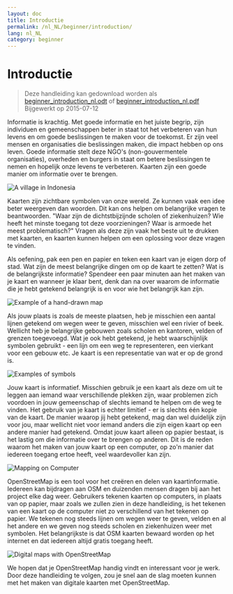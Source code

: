 ```yaml
---
layout: doc
title: Introductie
permalink: /nl_NL/beginner/introduction/
lang: nl_NL
category: beginner
---
```


Introductie
============

> Deze handleiding kan gedownload worden als [beginner_introduction_nl.odt](/files/beginner_introduction_nl.odt) of [beginner_introduction_nl.pdf](/files/beginner_introduction_nl.pdf)  
> Bijgewerkt op 2015-07-12  

Informatie is krachtig. Met goede informatie en het juiste
begrip, zijn individuen en gemeenschappen beter in staat tot het verbeteren
van hun levens en om goede beslissingen te maken voor de toekomst. Er zijn veel 
mensen en organisaties die beslissingen maken, die impact hebben op ons leven. Goede
informatie stelt deze NGO's (non-gouvermentele organisaties), overheden en burgers in staat om betere
beslissingen te nemen en hopelijk onze levens te verbeteren. Kaarten zijn een goede manier
om informatie over te brengen. 

![A village in Indonesia][]

Kaarten zijn zichtbare symbolen van onze wereld. Ze kunnen vaak 
een idee beter weergeven dan woorden. Dit kan ons helpen
om belangrijke vragen te beantwoorden. "Waar zijn de dichtstbijzijnde scholen of ziekenhuizen? Wie
heeft het minste toegang tot deze voorzieningen? Waar is armoede het meest
problematisch?" Vragen als deze zijn vaak het beste uit te drukken met kaarten,
en kaarten kunnen helpen om een oplossing voor deze vragen te vinden. 

Als oefening, pak een pen en papier en teken een kaart van je eigen dorp of stad. Wat zijn de
meest belangrijke dingen om op de kaart te zetten? Wat is de belangrijkste
informatie? Spendeer een paar minuten aan het maken van je kaart en wanneer je
klaar bent, denk dan na over waarom de informatie die je hebt getekend belangrijk is en
voor wie het belangrijk kan zijn.

![Example of a hand-drawn map][]

Als jouw plaats is zoals de meeste plaatsen, heb je misschien een aantal lijnen getekend
om wegen weer te geven, misschien wel een rivier of beek. Wellicht heb je belangrijke gebouwen
zoals scholen en kantoren, velden of grenzen toegevoegd. Wat je ook hebt getekend,
je hebt waarschijnlijk symbolen gebruikt - een lijn om een weg te representeren, een vierkant voor 
een gebouw etc. Je kaart is een representatie van wat
er op de grond is.

![Examples of symbols][]

Jouw kaart is informatief. Misschien gebruik je een kaart als deze om 
uit te leggen aan iemand waar verschillende plekken zijn, waar problemen zich voordoen
in jouw gemeenschap of slechts iemand te helpen om de weg te vinden. Het gebruik van 
je kaart is echter limitief - er is slechts één kopie van de kaart. De manier 
waarop jij hebt getekend, mag dan wel duidelijk zijn voor jou, maar wellicht niet voor iemand anders
die zijn eigen kaart op een andere manier had getekend. Omdat jouw kaart
alleen op papier bestaat, is het lastig om die informatie over te brengen op anderen.
Dit is de reden waarom het maken van jouw kaart op een computer, op zo'n manier dat iedereen 
toegang ertoe heeft, veel waardevoller kan zijn. 

![Mapping on Computer][]

OpenStreetMap is een tool voor het creëren en delen van kaartinformatie. 
Iedereen kan bijdragen aan OSM en duizenden mensen dragen bij aan het project 
elke dag weer. Gebruikers tekenen kaarten op computers, in plaats van op papier, maar zoals we 
zullen zien in deze handleiding, is het tekenen van een kaart op de computer niet zo 
verschillend van het tekenen op papier. We tekenen nog steeds lijnen om wegen weer te geven,
velden en al het andere en we geven nog steeds scholen en ziekenhuizen weer 
met symbolen. Het belangrijkste is dat OSM kaarten bewaard worden op het 
internet en dat iedereen altijd gratis toegang heeft.

![Digital maps with OpenStreetMap][]

We hopen dat je OpenStreetMap handig vindt en interessant voor je
werk. Door deze handleiding te volgen, zou je snel aan de slag moeten kunnen met het
maken van digitale kaarten met OpenStreetMap.


[A village in Indonesia]: /images/beginner/village-in-indonesia.png
[Example of a hand-drawn map]: /images/beginner/hand-drawn-map.png
[Examples of symbols]: /images/beginner/examples-of-symbols.png
[Mapping on Computer]: /images/beginner/mapping-on-computer.png
[Digital maps with OpenStreetMap]: /images/beginner/digital-maps-with-osm.png
